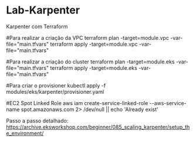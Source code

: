 # Lab-Karpenter
Karpenter com Terraform

#Para realizar a criação da VPC
terraform plan -target=module.vpc -var-file="main.tfvars"
terraform apply -target=module.vpc -var-file="main.tfvars"

#Para realizar a criação do cluster
terraform plan -target=module.eks -var-file="main.tfvars"
terraform apply -target=module.eks -var-file="main.tfvars"

#Para criar o provisioner
kubectl apply -f modules/eks/karpenter/provisioner.yaml


#EC2 Spot Linked Role
aws iam create-service-linked-role --aws-service-name spot.amazonaws.com 2> /dev/null || echo 'Already exist'

Passo a passo detalhado: https://archive.eksworkshop.com/beginner/085_scaling_karpenter/setup_the_environment/
